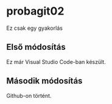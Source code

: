# probagit02
Ez csak egy gyakorlás

## Első módosítás
Ez már Visual Studio Code-ban készült.

## Második módosítás
Github-on történt.

